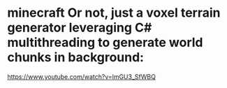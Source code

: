 # minecraft Or not, just a voxel terrain generator leveraging C# multithreading to generate world chunks in background:

https://www.youtube.com/watch?v=lmGU3_SfWBQ
